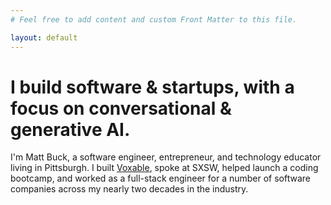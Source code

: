 ```yaml
---
# Feel free to add content and custom Front Matter to this file.

layout: default
---
```


# I build <span id="text-software">software</span> & <span id="text-startups">startups</span>, with a focus on <span id="text-conversational">conversational & generative AI.</span>

I'm <span id="text-name">Matt Buck</span>, a software engineer, entrepreneur, and technology educator living in Pittsburgh. <span id="text-voxable">I built [Voxable](https://voxable.io)</span>, spoke at SXSW, helped launch a coding bootcamp, and worked as a full-stack engineer for a number of software companies across my nearly two decades in the industry.
